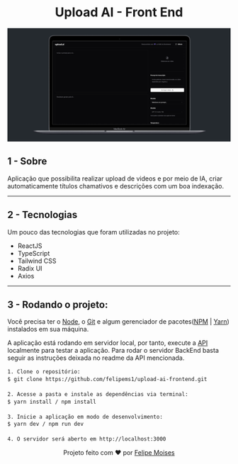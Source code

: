 <h1 align="center"> Upload AI - Front End </h1>

<div align="center">
  <img src="./public/preview.png" alt="demonstração do projeto" >
</div>

## 1 - Sobre

Aplicação que possibilita realizar upload de videos e por meio de IA, criar automaticamente títulos chamativos e descrições com um boa indexação.

---

## 2 - Tecnologias

Um pouco das tecnologias que foram utilizadas no projeto:

- ReactJS
- TypeScript
- Tailwind CSS
- Radix UI
- Axios

---

## 3 - Rodando o projeto:

Você precisa ter o [Node](https://nodejs.org/en/), o [Git](https://git-scm.com/) e algum gerenciador de pacotes([NPM](https://docs.npmjs.com/downloading-and-installing-node-js-and-npm/) | [Yarn](https://classic.yarnpkg.com/lang/en/docs/install)) instalados em sua máquina.

A aplicação está rodando em servidor local, por tanto, execute a [API](https://github.com/felipems1/upload-ai-backend.git) localmente para testar a aplicação. Para rodar o servidor BackEnd basta seguir as instruções deixada no readme da API mencionada.

```bash
1. Clone o repositório:
$ git clone https://github.com/felipems1/upload-ai-frontend.git

2. Acesse a pasta e instale as dependências via terminal:
$ yarn install / npm install

3. Inicie a aplicação em modo de desenvolvimento:
$ yarn dev / npm run dev

4. O servidor será aberto em http://localhost:3000
```

<p align="center">Projeto feito com ❤️ por <a href="https://www.linkedin.com/in/felipems12/">Felipe Moises</a></p>
